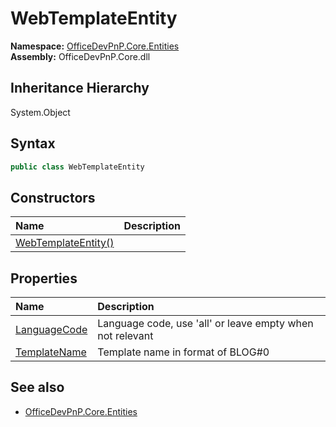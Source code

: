 # WebTemplateEntity
  

**Namespace:** [OfficeDevPnP.Core.Entities](OfficeDevPnP.Core.Entities.md)  
**Assembly:** OfficeDevPnP.Core.dll  
## Inheritance Hierarchy
System.Object  


## Syntax
```C#
public class WebTemplateEntity
```
## Constructors
|**Name**|**Description**|
|:-----|:-----|
| [WebTemplateEntity()](OfficeDevPnP.Core.Entities.WebTemplateEntity.ctor1.md) | 
## Properties
|**Name**|**Description**|
|:-----|:-----|
| [LanguageCode](OfficeDevPnP.Core.Entities.WebTemplateEntity.LanguageCode.md) | Language code, use 'all' or leave empty when not relevant
| [TemplateName](OfficeDevPnP.Core.Entities.WebTemplateEntity.TemplateName.md) | Template name in format of BLOG#0
## See also
- [OfficeDevPnP.Core.Entities](OfficeDevPnP.Core.Entities.md)
